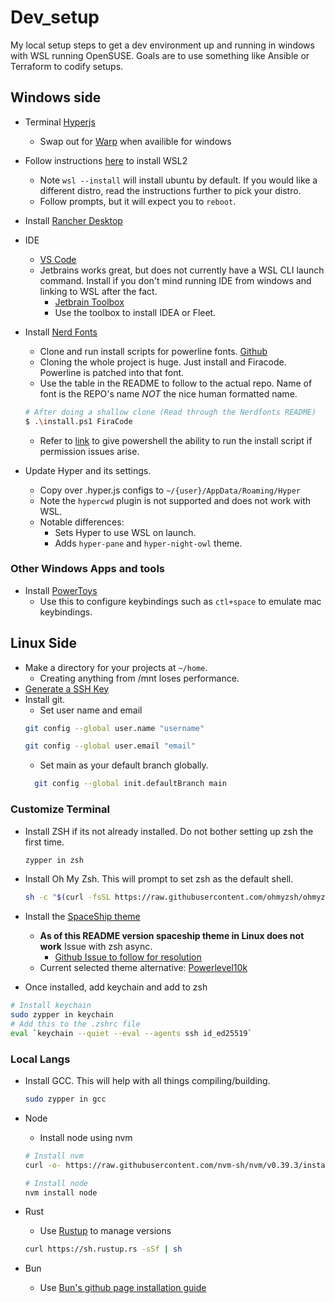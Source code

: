 # Dev_setup

My local setup steps to get a dev environment up and running in windows with WSL running OpenSUSE. Goals are to use something like Ansible or Terraform to codify setups.

## Windows side

- Terminal [Hyperjs](https://hyper.is/)
  - Swap out for [Warp](https://www.warp.dev/) when availible for windows
- Follow instructions [here](https://learn.microsoft.com/en-us/windows/wsl/install) to install WSL2
  - Note `wsl --install` will install ubuntu by default. If you would like a different distro, read the instructions further to pick your distro.
  - Follow prompts, but it will expect you to `reboot`.
- Install [Rancher Desktop](https://rancherdesktop.io/)
- IDE
  - [VS Code](https://code.visualstudio.com/)
  - Jetbrains works great, but does not currently have a WSL CLI launch command. Install if you don't mind running IDE from windows and linking to WSL after the fact.
    - [Jetbrain Toolbox](https://www.jetbrains.com/toolbox-app/)
    - Use the toolbox to install IDEA or Fleet.
- Install [Nerd Fonts](https://www.nerdfonts.com/)

  - Clone and run install scripts for powerline fonts. [Github](<(https://github.com/ryanoasis/nerd-fonts)>)
  - Cloning the whole project is huge. Just install and Firacode. Powerline is patched into that font.
  - Use the table in the README to follow to the actual repo. Name of font is the REPO's name _NOT_ the nice human formatted name.

  ```bash
  # After doing a shallow clone (Read through the Nerdfonts README)
  $ .\install.ps1 FiraCode
  ```

  - Refer to [link](https://www.sharepointdiary.com/2014/03/fix-for-powershell-script-cannot-be-loaded-because-running-scripts-is-disabled-on-this-system.html) to give powershell the ability to run the install script if permission issues arise.

- Update Hyper and its settings.
  - Copy over .hyper.js configs to `~/{user}/AppData/Roaming/Hyper`
  - Note the `hypercwd` plugin is not supported and does not work with WSL.
  - Notable differences:
    - Sets Hyper to use WSL on launch.
    - Adds `hyper-pane` and `hyper-night-owl` theme.

### Other Windows Apps and tools

- Install [PowerToys](https://github.com/microsoft/PowerToys)
  - Use this to configure keybindings such as `ctl+space` to emulate mac keybindings.

## Linux Side

- Make a directory for your projects at `~/home`.
  - Creating anything from /mnt loses performance.
- [Generate a SSH Key](https://docs.github.com/en/authentication/connecting-to-github-with-ssh/generating-a-new-ssh-key-and-adding-it-to-the-ssh-agent)
- Install git.
  - Set user name and email
  ```bash
  git config --global user.name "username"

  git config --global user.email "email"
  ```
  - Set main as your default branch globally.
  ```bash
    git config --global init.defaultBranch main
  ```

### Customize Terminal

- Install ZSH if its not already installed. Do not bother setting up zsh the first time.

  ```bash
  zypper in zsh
  ```

- Install Oh My Zsh. This will prompt to set zsh as the default shell.

  ```bash
  sh -c "$(curl -fsSL https://raw.githubusercontent.com/ohmyzsh/ohmyzsh/master/tools/install.sh)"
  ```

- Install the [SpaceShip theme](https://spaceship-prompt.sh/getting-started/)

  - **As of this README version spaceship theme in Linux does not work** Issue with zsh async.
    - [Github Issue to follow for resolution](https://github.com/spaceship-prompt/spaceship-prompt/issues/1330)
  - Current selected theme alternative: [Powerlevel10k](https://github.com/romkatv/powerlevel10k#oh-my-zsh)

- Once installed, add keychain and add to zsh

```bash
# Install keychain
sudo zypper in keychain
# Add this to the .zshrc file
eval `keychain --quiet --eval --agents ssh id_ed25519`
```

### Local Langs

- Install GCC. This will help with all things compiling/building.

  ```bash
  sudo zypper in gcc
  ```

- Node

  - Install node using nvm

  ```bash
  # Install nvm
  curl -o- https://raw.githubusercontent.com/nvm-sh/nvm/v0.39.3/install.sh | bash

  # Install node
  nvm install node
  ```

- Rust

  - Use [Rustup](https://rust-lang.github.io/rustup/installation/other.html) to manage versions

  ```bash
  curl https://sh.rustup.rs -sSf | sh
  ```

- Bun
  - Use [Bun's github page installation guide](https://github.com/oven-sh/bun)
